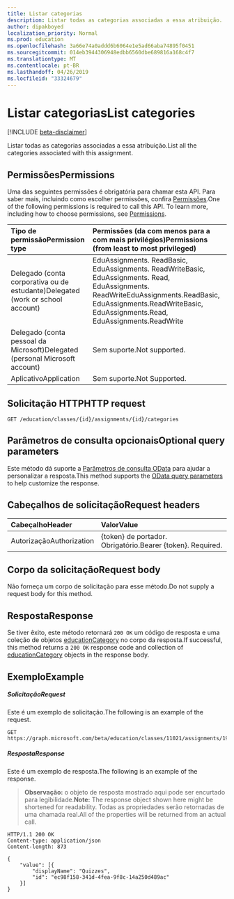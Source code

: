 ```yaml
---
title: Listar categorias
description: Listar todas as categorias associadas a essa atribuição.
author: dipakboyed
localization_priority: Normal
ms.prod: education
ms.openlocfilehash: 3a66e74a0addd6b6064e1e5ad66aba74895f0451
ms.sourcegitcommit: 014eb3944306948edbb6560dbe689816a168c4f7
ms.translationtype: MT
ms.contentlocale: pt-BR
ms.lasthandoff: 04/26/2019
ms.locfileid: "33324679"
---
```

# <a name="list-categories"></a><span data-ttu-id="38790-103">Listar categorias</span><span class="sxs-lookup"><span data-stu-id="38790-103">List categories</span></span>

[!INCLUDE [beta-disclaimer](../../includes/beta-disclaimer.md)]

<span data-ttu-id="38790-104">Listar todas as categorias associadas a essa atribuição.</span><span class="sxs-lookup"><span data-stu-id="38790-104">List all the categories associated with this assignment.</span></span>

## <a name="permissions"></a><span data-ttu-id="38790-105">Permissões</span><span class="sxs-lookup"><span data-stu-id="38790-105">Permissions</span></span>
<span data-ttu-id="38790-p101">Uma das seguintes permissões é obrigatória para chamar esta API. Para saber mais, incluindo como escolher permissões, confira [Permissões](/graph/permissions-reference).</span><span class="sxs-lookup"><span data-stu-id="38790-p101">One of the following permissions is required to call this API. To learn more, including how to choose permissions, see [Permissions](/graph/permissions-reference).</span></span>

|<span data-ttu-id="38790-108">Tipo de permissão</span><span class="sxs-lookup"><span data-stu-id="38790-108">Permission type</span></span>      | <span data-ttu-id="38790-109">Permissões (da com menos para a com mais privilégios)</span><span class="sxs-lookup"><span data-stu-id="38790-109">Permissions (from least to most privileged)</span></span>              |
|:--------------------|:---------------------------------------------------------|
|<span data-ttu-id="38790-110">Delegado (conta corporativa ou de estudante)</span><span class="sxs-lookup"><span data-stu-id="38790-110">Delegated (work or school account)</span></span> |  <span data-ttu-id="38790-111">EduAssignments. ReadBasic, EduAssignments. ReadWriteBasic, EduAssignments. Read, EduAssignments. ReadWrite</span><span class="sxs-lookup"><span data-stu-id="38790-111">EduAssignments.ReadBasic, EduAssignments.ReadWriteBasic, EduAssignments.Read, EduAssignments.ReadWrite</span></span>  |
|<span data-ttu-id="38790-112">Delegado (conta pessoal da Microsoft)</span><span class="sxs-lookup"><span data-stu-id="38790-112">Delegated (personal Microsoft account)</span></span> |  <span data-ttu-id="38790-113">Sem suporte.</span><span class="sxs-lookup"><span data-stu-id="38790-113">Not supported.</span></span>  |
|<span data-ttu-id="38790-114">Aplicativo</span><span class="sxs-lookup"><span data-stu-id="38790-114">Application</span></span> | <span data-ttu-id="38790-115">Sem suporte.</span><span class="sxs-lookup"><span data-stu-id="38790-115">Not Supported.</span></span> | 

## <a name="http-request"></a><span data-ttu-id="38790-116">Solicitação HTTP</span><span class="sxs-lookup"><span data-stu-id="38790-116">HTTP request</span></span>
<!-- { "blockType": "ignored" } -->
```http
GET /education/classes/{id}/assignments/{id}/categories
```
## <a name="optional-query-parameters"></a><span data-ttu-id="38790-117">Parâmetros de consulta opcionais</span><span class="sxs-lookup"><span data-stu-id="38790-117">Optional query parameters</span></span>
<span data-ttu-id="38790-118">Este método dá suporte a [Parâmetros de consulta OData](https://developer.microsoft.com/graph/docs/concepts/query_parameters) para ajudar a personalizar a resposta.</span><span class="sxs-lookup"><span data-stu-id="38790-118">This method supports the [OData query parameters](https://developer.microsoft.com/graph/docs/concepts/query_parameters) to help customize the response.</span></span>

## <a name="request-headers"></a><span data-ttu-id="38790-119">Cabeçalhos de solicitação</span><span class="sxs-lookup"><span data-stu-id="38790-119">Request headers</span></span>
| <span data-ttu-id="38790-120">Cabeçalho</span><span class="sxs-lookup"><span data-stu-id="38790-120">Header</span></span>       | <span data-ttu-id="38790-121">Valor</span><span class="sxs-lookup"><span data-stu-id="38790-121">Value</span></span> |
|:---------------|:--------|
| <span data-ttu-id="38790-122">Autorização</span><span class="sxs-lookup"><span data-stu-id="38790-122">Authorization</span></span>  | <span data-ttu-id="38790-p102">{token} de portador. Obrigatório.</span><span class="sxs-lookup"><span data-stu-id="38790-p102">Bearer {token}. Required.</span></span>  |

## <a name="request-body"></a><span data-ttu-id="38790-125">Corpo da solicitação</span><span class="sxs-lookup"><span data-stu-id="38790-125">Request body</span></span>
<span data-ttu-id="38790-126">Não forneça um corpo de solicitação para esse método.</span><span class="sxs-lookup"><span data-stu-id="38790-126">Do not supply a request body for this method.</span></span>
## <a name="response"></a><span data-ttu-id="38790-127">Resposta</span><span class="sxs-lookup"><span data-stu-id="38790-127">Response</span></span>
<span data-ttu-id="38790-128">Se tiver êxito, este método retornará `200 OK` um código de resposta e uma coleção de objetos [educationCategory](../resources/educationcategory.md) no corpo da resposta.</span><span class="sxs-lookup"><span data-stu-id="38790-128">If successful, this method returns a `200 OK` response code and collection of [educationCategory](../resources/educationcategory.md) objects in the response body.</span></span>
## <a name="example"></a><span data-ttu-id="38790-129">Exemplo</span><span class="sxs-lookup"><span data-stu-id="38790-129">Example</span></span>
##### <a name="request"></a><span data-ttu-id="38790-130">Solicitação</span><span class="sxs-lookup"><span data-stu-id="38790-130">Request</span></span>
<span data-ttu-id="38790-131">Este é um exemplo de solicitação.</span><span class="sxs-lookup"><span data-stu-id="38790-131">The following is an example of the request.</span></span>
<!-- {
  "blockType": "ignored",
  "name": "get_submissions"
}-->
```http
GET https://graph.microsoft.com/beta/education/classes/11021/assignments/19002/categories
```
##### <a name="response"></a><span data-ttu-id="38790-132">Resposta</span><span class="sxs-lookup"><span data-stu-id="38790-132">Response</span></span>
<span data-ttu-id="38790-133">Este é um exemplo de resposta.</span><span class="sxs-lookup"><span data-stu-id="38790-133">The following is an example of the response.</span></span> 

><span data-ttu-id="38790-134">**Observação:** o objeto de resposta mostrado aqui pode ser encurtado para legibilidade.</span><span class="sxs-lookup"><span data-stu-id="38790-134">**Note:** The response object shown here might be shortened for readability.</span></span> <span data-ttu-id="38790-135">Todas as propriedades serão retornadas de uma chamada real.</span><span class="sxs-lookup"><span data-stu-id="38790-135">All of the properties will be returned from an actual call.</span></span>

<!-- {
  "blockType": "ignored",
  "truncated": true,
  "@odata.type": "microsoft.graph.educationCategory",
  "isCollection": true
} -->
```http
HTTP/1.1 200 OK
Content-type: application/json
Content-length: 873

{
    "value": [{
        "displayName": "Quizzes",
        "id": "ec98f158-341d-4fea-9f8c-14a250d489ac"
    }]
}
```

<!-- uuid: 8fcb5dbc-d5aa-4681-8e31-b001d5168d79
2015-10-25 14:57:30 UTC -->
<!--
{
  "type": "#page.annotation",
  "description": "List categories added to an assignment",
  "keywords": "",
  "section": "documentation",
  "tocPath": "",
  "suppressions": []
}
-->
